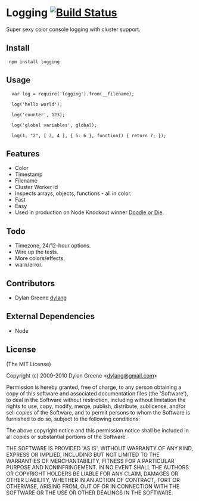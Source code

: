 
# Logging  [![Build Status](https://secure.travis-ci.org/dylang/logging.png)](http://travis-ci.org/dylang/logging)

  Super sexy color console logging with cluster support.


## Install

     npm install logging


## Usage

      var log = require('logging').from(__filename);

      log('hello world');

      log('counter', 123);

      log('global variables', global);

      log(1, "2", [ 3, 4 ], { 5: 6 }, function() { return 7; });


## Features

  * Color
  * Timestamp
  * Filename
  * Cluster Worker id
  * Inspects arrays, objects, functions - all in color.
  * Fast
  * Easy
  * Used in production on Node Knockout winner [Doodle or Die](http://DoodleOrDie.com).

## Todo
  * Timezone, 24/12-hour options.
  * Wire up the tests.
  * More colors/effects.
  * warn/error.

## Contributors

  * Dylan Greene [dylang](http://github.com/dylang)

## External Dependencies

  * Node

## License

(The MIT License)

Copyright (c) 2009-2010 Dylan Greene &lt;dylang@gmail.com&gt;

Permission is hereby granted, free of charge, to any person obtaining
a copy of this software and associated documentation files (the
'Software'), to deal in the Software without restriction, including
without limitation the rights to use, copy, modify, merge, publish,
distribute, sublicense, and/or sell copies of the Software, and to
permit persons to whom the Software is furnished to do so, subject to
the following conditions:

The above copyright notice and this permission notice shall be
included in all copies or substantial portions of the Software.

THE SOFTWARE IS PROVIDED 'AS IS', WITHOUT WARRANTY OF ANY KIND,
EXPRESS OR IMPLIED, INCLUDING BUT NOT LIMITED TO THE WARRANTIES OF
MERCHANTABILITY, FITNESS FOR A PARTICULAR PURPOSE AND NONINFRINGEMENT.
IN NO EVENT SHALL THE AUTHORS OR COPYRIGHT HOLDERS BE LIABLE FOR ANY
CLAIM, DAMAGES OR OTHER LIABILITY, WHETHER IN AN ACTION OF CONTRACT,
TORT OR OTHERWISE, ARISING FROM, OUT OF OR IN CONNECTION WITH THE
SOFTWARE OR THE USE OR OTHER DEALINGS IN THE SOFTWARE.